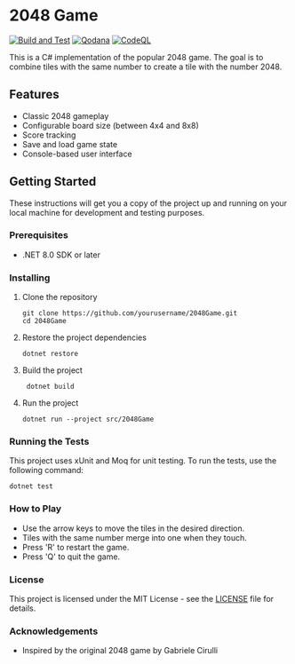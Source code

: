 # 2048 Game

[![Build and Test](https://github.com/ArtemStepanov/2048Game/actions/workflows/dotnet-ci.yml/badge.svg)](https://github.com/ArtemStepanov/2048Game/actions/workflows/dotnet-ci.yml)
[![Qodana](https://github.com/ArtemStepanov/2048Game/actions/workflows/qodana.yml/badge.svg)](https://github.com/ArtemStepanov/2048Game/actions/workflows/qodana.yml)
[![CodeQL](https://github.com/ArtemStepanov/2048Game/actions/workflows/github-code-scanning/codeql/badge.svg)](https://github.com/ArtemStepanov/2048Game/actions/workflows/github-code-scanning/codeql)

This is a C# implementation of the popular 2048 game. The goal is to combine tiles with the same number to create a tile with the number 2048.

## Features

- Classic 2048 gameplay
- Configurable board size (between 4x4 and 8x8)
- Score tracking
- Save and load game state
- Console-based user interface

## Getting Started

These instructions will get you a copy of the project up and running on your local machine for development and testing purposes.

### Prerequisites

- .NET 8.0 SDK or later

### Installing

1. Clone the repository
   ```shell
   git clone https://github.com/yourusername/2048Game.git
   cd 2048Game
   ```

2. Restore the project dependencies
   ```shell
   dotnet restore
   ```

3. Build the project
   ```shell
    dotnet build
    ```

4. Run the project
    ```shell
    dotnet run --project src/2048Game
    ```

### Running the Tests

This project uses xUnit and Moq for unit testing. To run the tests, use the following command:

```shell
dotnet test
```

### How to Play

- Use the arrow keys to move the tiles in the desired direction.
- Tiles with the same number merge into one when they touch.
- Press 'R' to restart the game.
- Press 'Q' to quit the game.

### License

This project is licensed under the MIT License - see the [LICENSE](LICENSE) file for details.

### Acknowledgements

- Inspired by the original 2048 game by Gabriele Cirulli